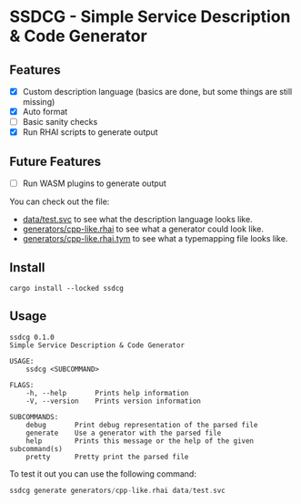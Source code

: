 # SSDCG - Simple Service Description & Code Generator

## Features
- [x] Custom description language (basics are done, but some things are still missing)
- [x] Auto format
- [ ] Basic sanity checks
- [x] Run RHAI scripts to generate output

## Future Features
- [ ] Run WASM plugins to generate output

You can check out the file:
- [data/test.svc](./data/test.svc) to see what the description language looks like.
- [generators/cpp-like.rhai](./generators/cpp-like.rhai) to see what a generator could look like.
- [generators/cpp-like.rhai.tym](./generators/cpp-like.rhai.tym) to see what a typemapping file looks like.

## Install
```shell
cargo install --locked ssdcg
```

## Usage
```shell
ssdcg 0.1.0
Simple Service Description & Code Generator

USAGE:
    ssdcg <SUBCOMMAND>

FLAGS:
    -h, --help       Prints help information
    -V, --version    Prints version information

SUBCOMMANDS:
    debug       Print debug representation of the parsed file
    generate    Use a generator with the parsed file
    help        Prints this message or the help of the given subcommand(s)
    pretty      Pretty print the parsed file
```

To test it out you can use the following command:
```rust
ssdcg generate generators/cpp-like.rhai data/test.svc
```

